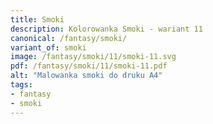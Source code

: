 ```yaml
---
title: Smoki
description: Kolorowanka Smoki - wariant 11
canonical: /fantasy/smoki/
variant_of: smoki
image: /fantasy/smoki/11/smoki-11.svg
pdf: /fantasy/smoki/11/smoki-11.pdf
alt: "Malowanka smoki do druku A4"
tags:
- fantasy
- smoki
---
```

